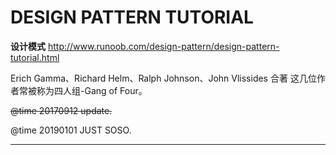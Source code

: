 # DESIGN PATTERN TUTORIAL
**设计模式**
http://www.runoob.com/design-pattern/design-pattern-tutorial.html

Erich Gamma、Richard Helm、Ralph Johnson、John Vlissides 合著
这几位作者常被称为四人组-Gang of Four。

~~@time 20170912 update.~~

@time 20190101 JUST SOSO.
________
